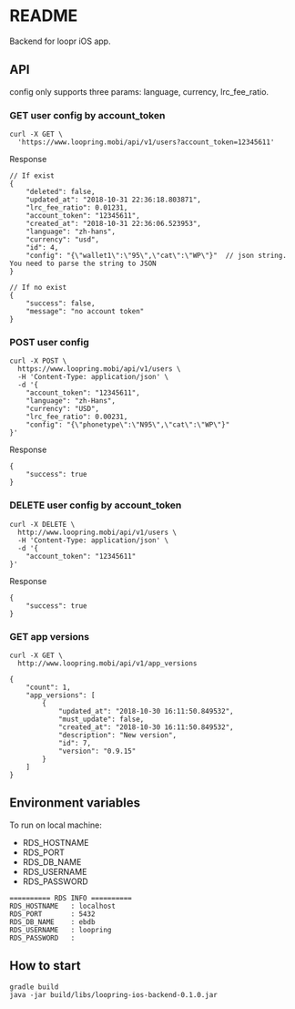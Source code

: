 # README #

Backend for loopr iOS app.

## API

config only supports three params: language, currency, lrc_fee_ratio.

### GET user config by account_token
```
curl -X GET \
  'https://www.loopring.mobi/api/v1/users?account_token=12345611'
```
Response
```
// If exist
{
    "deleted": false,
    "updated_at": "2018-10-31 22:36:18.803871",
    "lrc_fee_ratio": 0.01231,
    "account_token": "12345611",
    "created_at": "2018-10-31 22:36:06.523953",
    "language": "zh-hans",
    "currency": "usd",
    "id": 4,
    "config": "{\"wallet1\":\"95\",\"cat\":\"WP\"}"  // json string. You need to parse the string to JSON
}

// If no exist
{
    "success": false,
    "message": "no account token"
}
```

### POST user config
```
curl -X POST \
  https://www.loopring.mobi/api/v1/users \
  -H 'Content-Type: application/json' \
  -d '{
	"account_token": "12345611",
	"language": "zh-Hans",
	"currency": "USD",
	"lrc_fee_ratio": 0.00231,
	"config": "{\"phonetype\":\"N95\",\"cat\":\"WP\"}"
}'
```

Response
```
{
    "success": true
}
```

### DELETE user config by account_token
```
curl -X DELETE \
  http://www.loopring.mobi/api/v1/users \
  -H 'Content-Type: application/json' \
  -d '{
	"account_token": "12345611"
}'
```
Response
```
{
    "success": true
}
```


### GET app versions
```
curl -X GET \
  http://www.loopring.mobi/api/v1/app_versions 
```

```
{
    "count": 1,
    "app_versions": [
        {
            "updated_at": "2018-10-30 16:11:50.849532",
            "must_update": false,
            "created_at": "2018-10-30 16:11:50.849532",
            "description": "New version",
            "id": 7,
            "version": "0.9.15"
        }
    ]
}
```

## Environment variables
To run on local machine:

* RDS_HOSTNAME
* RDS_PORT
* RDS_DB_NAME
* RDS_USERNAME
* RDS_PASSWORD
```
========== RDS INFO ==========
RDS_HOSTNAME   : localhost
RDS_PORT       : 5432
RDS_DB_NAME    : ebdb
RDS_USERNAME   : loopring
RDS_PASSWORD   : 
```

## How to start
```
gradle build
java -jar build/libs/loopring-ios-backend-0.1.0.jar
```
